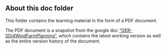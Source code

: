 ## About this doc folder

This folder contains the learning material in the form of a PDF document.

The PDF document is a snapshot from the google doc  [“OER-SDi4WindFarmPlanning”](https://docs.google.com/document/d/1Yi3tvTvyquE-D87eqoaPd5cf7RPbWF_I_kCnkgg23tI/edit?usp=sharing), which contains the latest working version as well as the entire version history of the document. 
